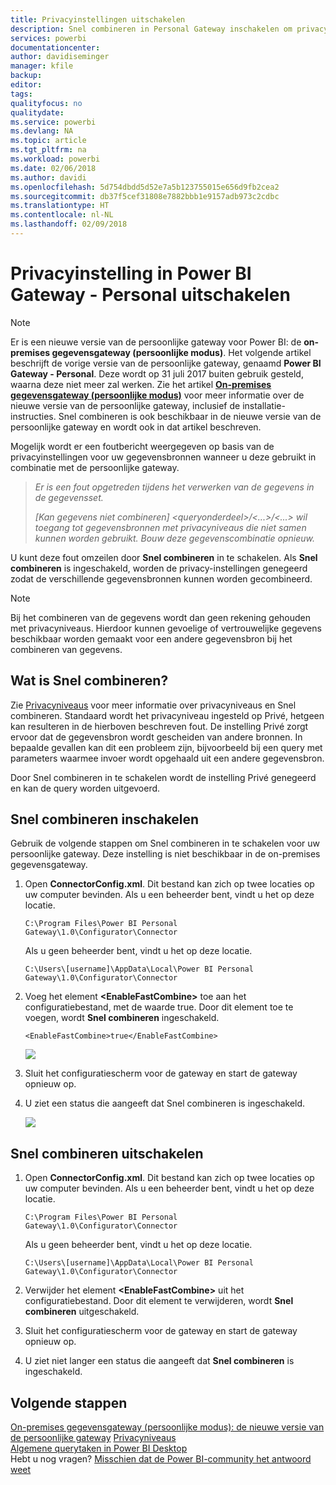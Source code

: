 ```yaml
---
title: Privacyinstellingen uitschakelen
description: Snel combineren in Personal Gateway inschakelen om privacyinstellingen voor het vernieuwen uit te schakelen.
services: powerbi
documentationcenter: 
author: davidiseminger
manager: kfile
backup: 
editor: 
tags: 
qualityfocus: no
qualitydate: 
ms.service: powerbi
ms.devlang: NA
ms.topic: article
ms.tgt_pltfrm: na
ms.workload: powerbi
ms.date: 02/06/2018
ms.author: davidi
ms.openlocfilehash: 5d754dbdd5d52e7a5b123755015e656d9fb2cea2
ms.sourcegitcommit: db37f5cef31808e7882bbb1e9157adb973c2cdbc
ms.translationtype: HT
ms.contentlocale: nl-NL
ms.lasthandoff: 02/09/2018
---
```

# <a name="disable-privacy-setting-in-power-bi-gateway---personal"></a>Privacyinstelling in Power BI Gateway - Personal uitschakelen
> [!NOTE]
> Er is een nieuwe versie van de persoonlijke gateway voor Power BI: de **on-premises gegevensgateway (persoonlijke modus)**. Het volgende artikel beschrijft de vorige versie van de persoonlijke gateway, genaamd **Power BI Gateway - Personal**. Deze wordt op 31 juli 2017 buiten gebruik gesteld, waarna deze niet meer zal werken. Zie het artikel [**On-premises gegevensgateway (persoonlijke modus)**](service-gateway-personal-mode.md) voor meer informatie over de nieuwe versie van de persoonlijke gateway, inclusief de installatie-instructies. Snel combineren is ook beschikbaar in de nieuwe versie van de persoonlijke gateway en wordt ook in dat artikel beschreven.
> 
> 

Mogelijk wordt er een foutbericht weergegeven op basis van de privacyinstellingen voor uw gegevensbronnen wanneer u deze gebruikt in combinatie met de persoonlijke gateway.

> *Er is een fout opgetreden tijdens het verwerken van de gegevens in de gegevensset.*
> 
> *[Kan gegevens niet combineren] &lt;queryonderdeel&gt;/&lt;...&gt;/&lt;...&gt; wil toegang tot gegevensbronnen met privacyniveaus die niet samen kunnen worden gebruikt. Bouw deze gegevenscombinatie opnieuw.*
> 
> 

U kunt deze fout omzeilen door **Snel combineren** in te schakelen. Als **Snel combineren** is ingeschakeld, worden de privacy-instellingen genegeerd zodat de verschillende gegevensbronnen kunnen worden gecombineerd.

> [!NOTE]
> Bij het combineren van de gegevens wordt dan geen rekening gehouden met privacyniveaus. Hierdoor kunnen gevoelige of vertrouwelijke gegevens beschikbaar worden gemaakt voor een andere gegevensbron bij het combineren van gegevens.
> 
> 

## <a name="what-is-fast-combine"></a>Wat is Snel combineren?
Zie [Privacyniveaus](https://support.office.com/article/Privacy-levels-Power-Query-CC3EDE4D-359E-4B28-BC72-9BEE7900B540) voor meer informatie over privacyniveaus en Snel combineren. Standaard wordt het privacyniveau ingesteld op Privé, hetgeen kan resulteren in de hierboven beschreven fout. De instelling Privé zorgt ervoor dat de gegevensbron wordt gescheiden van andere bronnen. In bepaalde gevallen kan dit een probleem zijn, bijvoorbeeld bij een query met parameters waarmee invoer wordt opgehaald uit een andere gegevensbron.

Door Snel combineren in te schakelen wordt de instelling Privé genegeerd en kan de query worden uitgevoerd.

## <a name="turn-on-fast-combine"></a>Snel combineren inschakelen
Gebruik de volgende stappen om Snel combineren in te schakelen voor uw persoonlijke gateway. Deze instelling is niet beschikbaar in de on-premises gegevensgateway.

1. Open **ConnectorConfig.xml**.  Dit bestand kan zich op twee locaties op uw computer bevinden.  Als u een beheerder bent, vindt u het op deze locatie.
   
    <pre><code>C:\Program Files\Power BI Personal Gateway\1.0\Configurator\Connector</code></pre>
   
    Als u geen beheerder bent, vindt u het op deze locatie.
   
    <pre><code>C:\Users\[username]\AppData\Local\Power BI Personal Gateway\1.0\Configurator\Connector</code></pre>
    
2. Voeg het element **&lt;EnableFastCombine&gt;** toe aan het configuratiebestand, met de waarde true. Door dit element toe te voegen, wordt **Snel combineren** ingeschakeld.
   
   <pre><code>&lt;EnableFastCombine&gt;true&lt;/EnableFastCombine&gt;</code></pre>
   
   ![](media/refresh-enable-fast-combine/configfile.png)
3. Sluit het configuratiescherm voor de gateway en start de gateway opnieuw op.
4. U ziet een status die aangeeft dat Snel combineren is ingeschakeld.
   
   ![](media/refresh-enable-fast-combine/fastcombineenabled.png)

## <a name="turn-off-fast-combine"></a>Snel combineren uitschakelen
1. Open **ConnectorConfig.xml**.  Dit bestand kan zich op twee locaties op uw computer bevinden.  Als u een beheerder bent, vindt u het op deze locatie.
   
    <pre><code>C:\Program Files\Power BI Personal Gateway\1.0\Configurator\Connector</code></pre>
   
    Als u geen beheerder bent, vindt u het op deze locatie.
   
    <pre><code>C:\Users\[username]\AppData\Local\Power BI Personal Gateway\1.0\Configurator\Connector</code></pre>

2. Verwijder het element **&lt;EnableFastCombine&gt;** uit het configuratiebestand. Door dit element te verwijderen, wordt **Snel combineren** uitgeschakeld.
3. Sluit het configuratiescherm voor de gateway en start de gateway opnieuw op.
4. U ziet niet langer een status die aangeeft dat **Snel combineren** is ingeschakeld.

## <a name="next-steps"></a>Volgende stappen
[On-premises gegevensgateway (persoonlijke modus): de nieuwe versie van de persoonlijke gateway](service-gateway-personal-mode.md)
[Privacyniveaus](https://support.office.com/article/Privacy-levels-Power-Query-CC3EDE4D-359E-4B28-BC72-9BEE7900B540)  
[Algemene querytaken in Power BI Desktop](desktop-common-query-tasks.md)  
Hebt u nog vragen? [Misschien dat de Power BI-community het antwoord weet](http://community.powerbi.com/)

